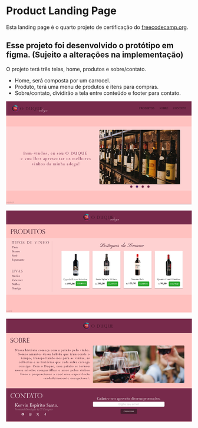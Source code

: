 # Product Landing Page

Esta landing page é o quarto projeto de certificação do [freecodecamp.org](https://www.freecodecamp.org/).

## Esse projeto foi desenvolvido o protótipo em figma. (Sujeito a alterações na implementação)

O projeto terá três telas, home, produtos e sobre/contato.

- Home, será composta por um carrocel.
- Produto, terá uma menu de produtos e itens para compras.
- Sobre/contato, dividirão a tela entre conteúdo e footer para contato.

![Alt text](image.png)

![Alt text](image-1.png)

![Alt text](image-2.png)
